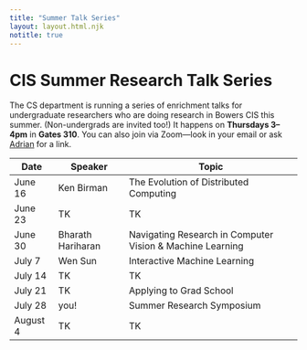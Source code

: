 ```yaml
---
title: "Summer Talk Series"
layout: layout.html.njk
notitle: true
---
```

# CIS Summer Research Talk Series

The CS department is running a series of enrichment talks for undergraduate researchers who are doing research in Bowers CIS this summer.
(Non-undergrads are invited too!)
It happens on **Thursdays 3–4pm** in **Gates 310**.
You can also join via Zoom—look in your email or ask [Adrian](mailto:asampson@cs.cornell.edu) for a link.

<table>
    <thead>
        <tr>
            <th>Date</th>
            <th>Speaker</th>
            <th>Topic</th>
        </tr>
    </thead>
    <tbody>
        <tr>
            <td class="date">June 16</td>
            <td>Ken Birman</td>
            <td>The Evolution of Distributed Computing</td>
        </tr>
        <tr>
            <td class="date">June 23</td>
            <td>TK</td>
            <td>TK</td>
        </tr>
        <tr>
            <td class="date">June 30</td>
            <td>Bharath Hariharan</td>
            <td>Navigating Research in Computer Vision & Machine Learning</td>
        </tr>
        <tr>
            <td class="date">July 7</td>
            <td>Wen Sun</td>
            <td>Interactive Machine Learning</td>
        </tr>
        <tr>
            <td class="date">July 14</td>
            <td>TK</td>
            <td>TK</td>
        </tr>
        <tr>
            <td class="date">July 21</td>
            <td>TK</td>
            <td>Applying to Grad School</td>
        </tr>
        <tr>
            <td class="date">July 28</td>
            <td>you!</td>
            <td>Summer Research Symposium</td>
        </tr>
        <tr>
            <td class="date">August 4</td>
            <td>TK</td>
            <td>TK</td>
        </tr>
    </tbody>
</table>
